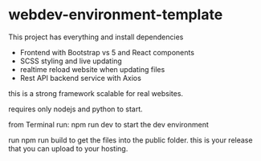 # webdev-environment-template

This project has everything and install dependencies
- Frontend with Bootstrap vs 5 and React components
- SCSS styling and live updating
- realtime reload website when updating files
- Rest API backend service with Axios

this is a strong framework scalable for real websites.


requires only nodejs and python to start.

from Terminal run:
npm run dev
to start the dev environment

run 
npm run build 
to get the files into the public folder. this is your release that you can upload to your hosting.
